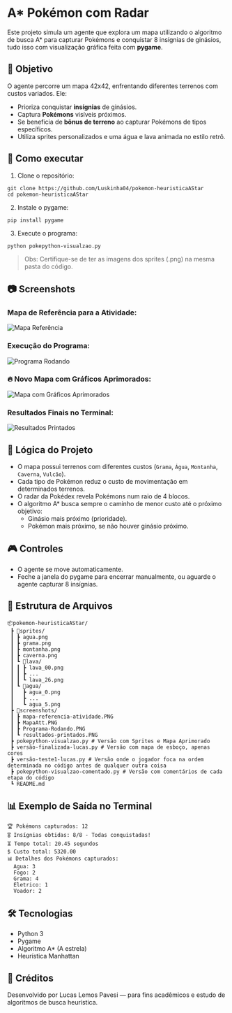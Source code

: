 # A* Pokémon com Radar

Este projeto simula um agente que explora um mapa utilizando o algoritmo de busca A* para capturar Pokémons e conquistar 8 insígnias de ginásios, tudo isso com visualização gráfica feita com **pygame**.

## 🎯 Objetivo

O agente percorre um mapa 42x42, enfrentando diferentes terrenos com custos variados. Ele:

- Prioriza conquistar **insígnias** de ginásios.
- Captura **Pokémons** visíveis próximos.
- Se beneficia de **bônus de terreno** ao capturar Pokémons de tipos específicos.
- Utiliza sprites personalizados e uma água e lava animada no estilo retrô.

## 🚀 Como executar

1. Clone o repositório:

```
git clone https://github.com/Luskinha04/pokemon-heuristicaAStar
cd pokemon-heuristicaAStar
```
2. Instale o pygame:

```
pip install pygame
```

3. Execute o programa:

```
python pokepython-visualzao.py
```

> Obs: Certifique-se de ter as imagens dos sprites (.png) na mesma pasta do código.

## 📷 Screenshots

### Mapa de Referência para a Atividade:
![Mapa Referência](screenshots/mapa-referencia-atividade.PNG)

### Execução do Programa:
![Programa Rodando](screenshots/Programa-Rodando.PNG)

### 🔥 Novo Mapa com Gráficos Aprimorados:
![Mapa com Gráficos Aprimorados](screenshots/MapaAtt.PNG)

### Resultados Finais no Terminal:
![Resultados Printados](screenshots/resultados-printados.PNG)

## 🧠 Lógica do Projeto

- O mapa possui terrenos com diferentes custos (`Grama`, `Água`, `Montanha`, `Caverna`, `Vulcão`).
- Cada tipo de Pokémon reduz o custo de movimentação em determinados terrenos.
- O radar da Pokédex revela Pokémons num raio de 4 blocos.
- O algoritmo A* busca sempre o caminho de menor custo até o próximo objetivo:
  - Ginásio mais próximo (prioridade).
  - Pokémon mais próximo, se não houver ginásio próximo.

## 🎮 Controles

- O agente se move automaticamente.
- Feche a janela do pygame para encerrar manualmente, ou aguarde o agente capturar 8 insígnias.

## 📁 Estrutura de Arquivos
```
📦pokemon-heuristicaAStar/
 ┣ 📂sprites/
 ┃ ┣ agua.png
 ┃ ┣ grama.png
 ┃ ┣ montanha.png
 ┃ ┣ caverna.png
 ┃ ┗ 📂lava/
 ┃ ┃ ┣ lava_00.png
 ┃ ┃ ┣ ...
 ┃ ┃ ┗ lava_26.png
 ┃ ┗ 📂agua/
 ┃   ┣ agua_0.png
 ┃   ┣ ...
 ┃   ┗ agua_5.png
 ┣ 📂screenshots/
 ┃ ┣ mapa-referencia-atividade.PNG
 ┃ ┣ MapaAtt.PNG
 ┃ ┣ Programa-Rodando.PNG
 ┃ ┗ resultados-printados.PNG
 ┣ pokepython-visualzao.py # Versão com Sprites e Mapa Aprimorado
 ┣ versão-finalizada-lucas.py # Versão com mapa de esboço, apenas cores
 ┣ versão-teste1-lucas.py # Versão onde o jogador foca na ordem determinada no código antes de qualquer outra coisa
 ┣ pokepython-visualzao-comentado.py # Versão com comentários de cada etapa do código
 ┗ README.md
```

## 📊 Exemplo de Saída no Terminal

```
🏆 Pokémons capturados: 12
🎖️ Insígnias obtidas: 8/8 - Todas conquistadas!
⏳ Tempo total: 20.45 segundos
$ Custo total: 5320.00
📊 Detalhes dos Pokémons capturados:
  Agua: 3  
  Fogo: 2  
  Grama: 4  
  Eletrico: 1  
  Voador: 2
```
## 🛠️ Tecnologias

- Python 3
- Pygame
- Algoritmo A* (A estrela)
- Heurística Manhattan

## 📌 Créditos

Desenvolvido por Lucas Lemos Pavesi — para fins acadêmicos e estudo de algoritmos de busca heurística.
